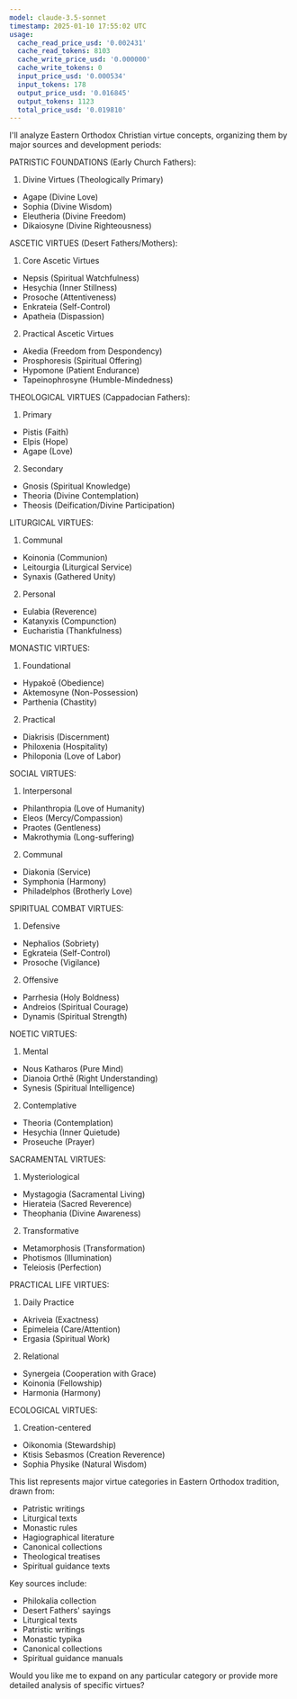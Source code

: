 ```yaml
---
model: claude-3.5-sonnet
timestamp: 2025-01-10 17:55:02 UTC
usage:
  cache_read_price_usd: '0.002431'
  cache_read_tokens: 8103
  cache_write_price_usd: '0.000000'
  cache_write_tokens: 0
  input_price_usd: '0.000534'
  input_tokens: 178
  output_price_usd: '0.016845'
  output_tokens: 1123
  total_price_usd: '0.019810'
---
```


I'll analyze Eastern Orthodox Christian virtue concepts, organizing them by major sources and development periods:

PATRISTIC FOUNDATIONS (Early Church Fathers):
1. Divine Virtues (Theologically Primary)
- Agape (Divine Love)
- Sophia (Divine Wisdom)
- Eleutheria (Divine Freedom)
- Dikaiosyne (Divine Righteousness)

ASCETIC VIRTUES (Desert Fathers/Mothers):
1. Core Ascetic Virtues
- Nepsis (Spiritual Watchfulness)
- Hesychia (Inner Stillness)
- Prosoche (Attentiveness)
- Enkrateia (Self-Control)
- Apatheia (Dispassion)

2. Practical Ascetic Virtues
- Akedia (Freedom from Despondency)
- Prosphoresis (Spiritual Offering)
- Hypomone (Patient Endurance)
- Tapeinophrosyne (Humble-Mindedness)

THEOLOGICAL VIRTUES (Cappadocian Fathers):
1. Primary
- Pistis (Faith)
- Elpis (Hope)
- Agape (Love)

2. Secondary
- Gnosis (Spiritual Knowledge)
- Theoria (Divine Contemplation)
- Theosis (Deification/Divine Participation)

LITURGICAL VIRTUES:
1. Communal
- Koinonia (Communion)
- Leitourgia (Liturgical Service)
- Synaxis (Gathered Unity)

2. Personal
- Eulabia (Reverence)
- Katanyxis (Compunction)
- Eucharistia (Thankfulness)

MONASTIC VIRTUES:
1. Foundational
- Hypakoē (Obedience)
- Aktemosyne (Non-Possession)
- Parthenia (Chastity)

2. Practical
- Diakrisis (Discernment)
- Philoxenia (Hospitality)
- Philoponia (Love of Labor)

SOCIAL VIRTUES:
1. Interpersonal
- Philanthropia (Love of Humanity)
- Eleos (Mercy/Compassion)
- Praotes (Gentleness)
- Makrothymia (Long-suffering)

2. Communal
- Diakonia (Service)
- Symphonia (Harmony)
- Philadelphos (Brotherly Love)

SPIRITUAL COMBAT VIRTUES:
1. Defensive
- Nephalios (Sobriety)
- Egkrateia (Self-Control)
- Prosoche (Vigilance)

2. Offensive
- Parrhesia (Holy Boldness)
- Andreios (Spiritual Courage)
- Dynamis (Spiritual Strength)

NOETIC VIRTUES:
1. Mental
- Nous Katharos (Pure Mind)
- Dianoia Orthē (Right Understanding)
- Synesis (Spiritual Intelligence)

2. Contemplative
- Theoria (Contemplation)
- Hesychia (Inner Quietude)
- Proseuche (Prayer)

SACRAMENTAL VIRTUES:
1. Mysteriological
- Mystagogia (Sacramental Living)
- Hierateia (Sacred Reverence)
- Theophania (Divine Awareness)

2. Transformative
- Metamorphosis (Transformation)
- Photismos (Illumination)
- Teleiosis (Perfection)

PRACTICAL LIFE VIRTUES:
1. Daily Practice
- Akriveia (Exactness)
- Epimeleia (Care/Attention)
- Ergasia (Spiritual Work)

2. Relational
- Synergeia (Cooperation with Grace)
- Koinonia (Fellowship)
- Harmonia (Harmony)

ECOLOGICAL VIRTUES:
1. Creation-centered
- Oikonomia (Stewardship)
- Ktisis Sebasmos (Creation Reverence)
- Sophia Physike (Natural Wisdom)

This list represents major virtue categories in Eastern Orthodox tradition, drawn from:
- Patristic writings
- Liturgical texts
- Monastic rules
- Hagiographical literature
- Canonical collections
- Theological treatises
- Spiritual guidance texts

Key sources include:
- Philokalia collection
- Desert Fathers' sayings
- Liturgical texts
- Patristic writings
- Monastic typika
- Canonical collections
- Spiritual guidance manuals

Would you like me to expand on any particular category or provide more detailed analysis of specific virtues?